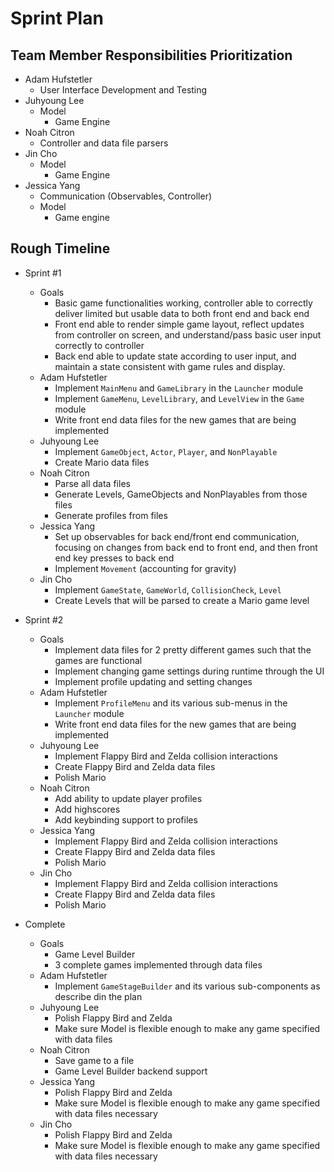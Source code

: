 # Sprint Plan

## Team Member Responsibilities Prioritization
* Adam Hufstetler
    * User Interface Development and Testing
* Juhyoung Lee
    * Model
        * Game Engine
* Noah Citron
    * Controller and data file parsers
* Jin Cho
    * Model
        * Game Engine
* Jessica Yang
    * Communication (Observables, Controller)
    * Model
        * Game engine
## Rough Timeline
* Sprint #1
    * Goals
        * Basic game functionalities working, controller able to correctly deliver limited but usable data to both front end and back end
        * Front end able to render simple game layout, reflect updates from controller on screen, and understand/pass basic user input correctly to controller
        * Back end able to update state according to user input, and maintain a state consistent with game rules and display.
    * Adam Hufstetler
        * Implement `MainMenu` and `GameLibrary` in the `Launcher` module
        * Implement `GameMenu`, `LevelLibrary`, and `LevelView` in the `Game` module
        * Write front end data files for the new games that are being implemented
    * Juhyoung Lee
        * Implement `GameObject`, `Actor`, `Player`, and `NonPlayable`
        * Create Mario data files
    * Noah Citron
        * Parse all data files
        * Generate Levels, GameObjects and NonPlayables from those files
        * Generate profiles from files
    * Jessica Yang
        * Set up observables for back end/front end communication, focusing on changes from back end to front end, and then front end key presses to back end
        * Implement `Movement` (accounting for gravity)
    * Jin Cho
        * Implement `GameState`, `GameWorld`, `CollisionCheck`, `Level`
        * Create Levels that will be parsed to create a Mario game level

* Sprint #2
    * Goals
        * Implement data files for 2 pretty different games such that the games are functional
        * Implement changing game settings during runtime through the UI
        * Implement profile updating and setting changes
    * Adam Hufstetler
        * Implement `ProfileMenu` and its various sub-menus in the `Launcher` module
        * Write front end data files for the new games that are being implemented
    * Juhyoung Lee
        * Implement Flappy Bird and Zelda collision interactions
        * Create Flappy Bird and Zelda data files
        * Polish Mario
    * Noah Citron
        * Add ability to update player profiles
        * Add highscores
        * Add keybinding support to profiles
    * Jessica Yang
        * Implement Flappy Bird and Zelda collision interactions
        * Create Flappy Bird and Zelda data files
        * Polish Mario
    * Jin Cho
        * Implement Flappy Bird and Zelda collision interactions
        * Create Flappy Bird and Zelda data files
        * Polish Mario

* Complete
    * Goals
        * Game Level Builder
        * 3 complete games implemented through data files
    * Adam Hufstetler
        * Implement `GameStageBuilder` and its various sub-components as describe din the plan
    * Juhyoung Lee
        * Polish Flappy Bird and Zelda
        * Make sure Model is flexible enough to make any game specified with data files
    * Noah Citron
        * Save game to a file
        * Game Level Builder backend support
    * Jessica Yang
        * Polish Flappy Bird and Zelda
        * Make sure Model is flexible enough to make any game specified with data files necessary
    * Jin Cho
        * Polish Flappy Bird and Zelda
        * Make sure Model is flexible enough to make any game specified with data files necessary

